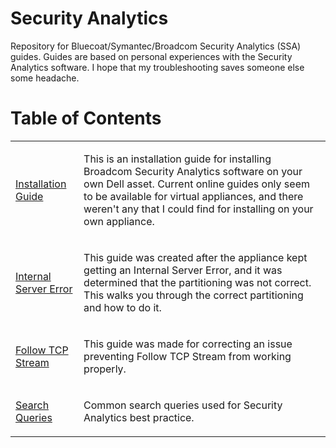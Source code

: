 # Security Analytics

Repository for Bluecoat/Symantec/Broadcom Security Analytics (SSA) guides. Guides are based on personal experiences with the Security Analytics software. I hope that my troubleshooting saves someone else some headache.

# Table of Contents
<table>
  <tr>
    <td>
      <a href="https://github.com/PudgyDragon/Security_Analytics/blob/main/Installation_Guide.md">Installation Guide</a>
    </td>
    <td>
      <p>This is an installation guide for installing Broadcom Security Analytics software on your own Dell asset. Current online guides only seem to be available for virtual appliances, and there weren't any that I could find for installing on your own appliance.</p>
    </td>
  </tr>
  <tr>
    <td>
      <a href="https://github.com/PudgyDragon/SecurityAnalytics/blob/main/Internal%20Server%20Error">Internal Server Error</a>
    </td>
    <td>
      <p>This guide was created after the appliance kept getting an Internal Server Error, and it was determined that the partitioning was not correct. This walks you through the correct partitioning and how to do it.</p>
    </td>
  </tr>
  <tr>
    <td>
      <a href="https://github.com/PudgyDragon/SecurityAnalytics/blob/main/Follow%20TCP%20Stream">Follow TCP Stream</a>
    </td>
    <td>
      <p>This guide was made for correcting an issue preventing Follow TCP Stream from working properly.</p>
    </td>
  </tr>
  <tr>
    <td>
      <a href="https://github.com/PudgyDragon/Security_Analytics/blob/main/SearchQueries.md">Search Queries</a>
    </td>
    <td>
      <p>Common search queries used for Security Analytics best practice.</p>
    </td>    
  </tr>
</table>

